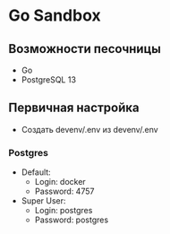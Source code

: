 # Go Sandbox

## Возможности песочницы 
 
- Go
- PostgreSQL 13

## Первичная настройка

* Создать devenv/.env из devenv/.env

### Postgres

- Default:
  - Login: docker
  - Password: 4757
- Super User:
  - Login: postgres
  - Password: postgres